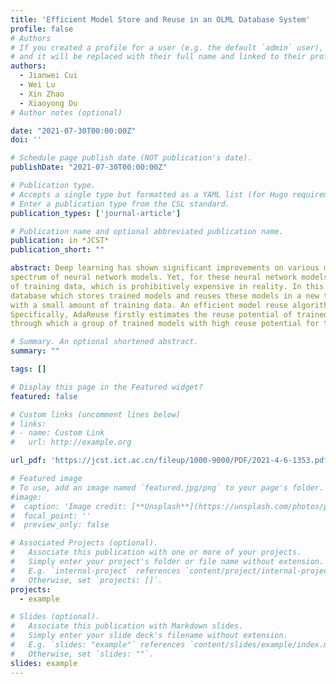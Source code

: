 ```yaml
---
title: 'Efficient Model Store and Reuse in an OLML Database System'
profile: false
# Authors
# If you created a profile for a user (e.g. the default `admin` user), write the username (folder name) here
# and it will be replaced with their full name and linked to their profile.
authors:
  - Jianwei Cui
  - Wei Lu
  - Xin Zhao
  - Xiaoyong Du
# Author notes (optional)

date: "2021-07-30T00:00:00Z"
doi: ''

# Schedule page publish date (NOT publication's date).
publishDate: "2021-07-30T00:00:00Z"

# Publication type.
# Accepts a single type but formatted as a YAML list (for Hugo requirements).
# Enter a publication type from the CSL standard.
publication_types: ['journal-article']

# Publication name and optional abbreviated publication name.
publication: in *JCST*
publication_short: ""

abstract: Deep learning has shown significant improvements on various machine learning tasks by introducing a wide
spectrum of neural network models. Yet, for these neural network models, it is necessary to label a tremendous amount
of training data, which is prohibitively expensive in reality. In this paper, we propose OnLine Machine Learning (OLML)
database which stores trained models and reuses these models in a new training task to achieve a better training effect
with a small amount of training data. An efficient model reuse algorithm AdaReuse is developed in the OLML database.
Specifically, AdaReuse firstly estimates the reuse potential of trained models from domain relatedness and model quality,
through which a group of trained models with high reuse potential for the training task could be selected efficiently. Then,multi selected models will be trained iteratively to encourage diverse models, with which a better training effect could be achieved by ensemble. We evaluate AdaReuse on two types of natural language processing (NLP) tasks, and the results show AdaReuse could improve the training effect significantly compared with models training from scratch when the training data is limited. Based on AdaReuse, we implement an OLML database prototype system which could accept a training task as an SQL-like query and automatically generate a training plan by selecting and reusing trained models. Usability studies are conducted to illustrate the OLML database could properly store the trained models, and reuse the trained models efficiently in new training tasks.

# Summary. An optional shortened abstract.
summary: ""

tags: []

# Display this page in the Featured widget?
featured: false

# Custom links (uncomment lines below)
# links:
# - name: Custom Link
#   url: http://example.org

url_pdf: 'https://jcst.ict.ac.cn/fileup/1000-9000/PDF/2021-4-6-1353.pdf'

# Featured image
# To use, add an image named `featured.jpg/png` to your page's folder.
#image:
#  caption: 'Image credit: [**Unsplash**](https://unsplash.com/photos/pLCdAaMFLTE)'
#  focal_point: ''
#  preview_only: false

# Associated Projects (optional).
#   Associate this publication with one or more of your projects.
#   Simply enter your project's folder or file name without extension.
#   E.g. `internal-project` references `content/project/internal-project/index.md`.
#   Otherwise, set `projects: []`.
projects:
  - example

# Slides (optional).
#   Associate this publication with Markdown slides.
#   Simply enter your slide deck's filename without extension.
#   E.g. `slides: "example"` references `content/slides/example/index.md`.
#   Otherwise, set `slides: ""`.
slides: example
---
```

